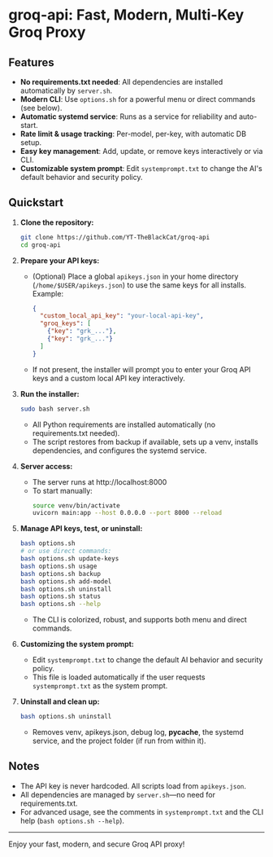 # groq-api: Fast, Modern, Multi-Key Groq Proxy

## Features
- **No requirements.txt needed**: All dependencies are installed automatically by `server.sh`.
- **Modern CLI**: Use `options.sh` for a powerful menu or direct commands (see below).
- **Automatic systemd service**: Runs as a service for reliability and auto-start.
- **Rate limit & usage tracking**: Per-model, per-key, with automatic DB setup.
- **Easy key management**: Add, update, or remove keys interactively or via CLI.
- **Customizable system prompt**: Edit `systemprompt.txt` to change the AI's default behavior and security policy.

## Quickstart

1. **Clone the repository:**
   ```sh
   git clone https://github.com/YT-TheBlackCat/groq-api
   cd groq-api
   ```

2. **Prepare your API keys:**
   - (Optional) Place a global `apikeys.json` in your home directory (`/home/$USER/apikeys.json`) to use the same keys for all installs. Example:
     ```json
     {
       "custom_local_api_key": "your-local-api-key",
       "groq_keys": [
         {"key": "grk_..."},
         {"key": "grk_..."}
       ]
     }
     ```
   - If not present, the installer will prompt you to enter your Groq API keys and a custom local API key interactively.

3. **Run the installer:**
   ```sh
   sudo bash server.sh
   ```
   - All Python requirements are installed automatically (no requirements.txt needed).
   - The script restores from backup if available, sets up a venv, installs dependencies, and configures the systemd service.

4. **Server access:**
   - The server runs at http://localhost:8000
   - To start manually:
     ```sh
     source venv/bin/activate
     uvicorn main:app --host 0.0.0.0 --port 8000 --reload
     ```

5. **Manage API keys, test, or uninstall:**
   ```sh
   bash options.sh
   # or use direct commands:
   bash options.sh update-keys
   bash options.sh usage
   bash options.sh backup
   bash options.sh add-model
   bash options.sh uninstall
   bash options.sh status
   bash options.sh --help
   ```
   - The CLI is colorized, robust, and supports both menu and direct commands.

6. **Customizing the system prompt:**
   - Edit `systemprompt.txt` to change the default AI behavior and security policy.
   - This file is loaded automatically if the user requests `systemprompt.txt` as the system prompt.

7. **Uninstall and clean up:**
   ```sh
   bash options.sh uninstall
   ```
   - Removes venv, apikeys.json, debug log, __pycache__, the systemd service, and the project folder (if run from within it).

## Notes
- The API key is never hardcoded. All scripts load from `apikeys.json`.
- All dependencies are managed by `server.sh`—no need for requirements.txt.
- For advanced usage, see the comments in `systemprompt.txt` and the CLI help (`bash options.sh --help`).

---

Enjoy your fast, modern, and secure Groq API proxy!
